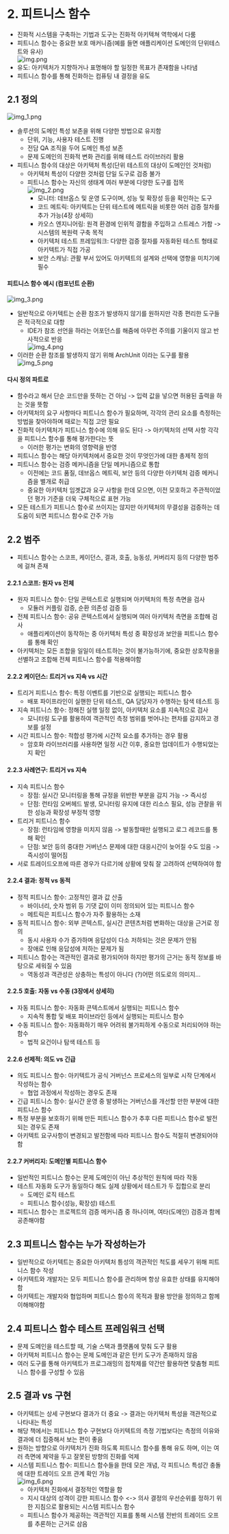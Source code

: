 # 2. 피트니스 함수
- 진화적 시스템을 구축하는 기법과 도구는 진화적 아키텍쳐 역학에서 다룸
- 피트니스 함수는 중요한 보호 매커니즘(예를 들면 애플리케이션 도메인의 단위테스트와 유사)\
![img.png](img.png)
- 유도: 아키텍처가 지향하거나 표명해야 할 일정한 목표가 존재함을 나타냄
- 피트니스 함수를 통해 진화하는 컴퓨팅 내 결정을 유도

## 2.1 정의
![img_1.png](img_1.png)
- 솔루션의 도메인 특성 보존을 위해 다양한 방법으로 유지함
  - 단위, 기능, 사용자 테스트 진행
  - 전담 QA 조직을 두어 도메인 특성 보존
  - 문제 도메인의 진화적 변화 관리를 위해 테스트 라이브러리 활용
- 피트니스 함수의 대상은 아키텍처 특성(단위 테스트의 대상이 도메인인 것처럼)
  - 아키텍처 특성이 다양한 것처럼 단일 도구로 검증 불가
  - 피트니스 함수는 자신의 생태계 여러 부분에 다양한 도구를 접목\
![img_2.png](img_2.png)
    - 모니터: 데브옵스 및 운영 도구이며, 성능 및 확장성 등을 확인하는 도구
    - 코드 메트릭: 아키텍트는 단위 테스트에 메트릭을 비롯한 여러 검증 절차를 추가 가능(4장 상세히)
    - 카오스 엔지니어링: 원격 환경에 인위적 결함을 주입하고 스트레스 가함 -> 시스템의 복원력 구축 목적
    - 아키텍처 테스트 프레임워크: 다양한 검증 절차를 자동화된 테스트 형태로 아키텍트가 직접 가공
    - 보안 스캐닝: 관활 부서 있어도 아키텍트의 설계와 선택에 영향을 미치기에 필수

#### 피트니스 함수 예시 (컴포넌트 순환)
![img_3.png](img_3.png)
- 일반적으로 아키텍트는 순환 참조가 발생하지 않기를 원하지만 각종 편리한 도구들은 적극적으로 대항
  - IDE가 참조 선언을 하라는 어포던스를 해줌에 아무런 주의를 기울이지 않고 반사적으로 반응\
![img_4.png](img_4.png)
- 이러한 순환 참조를 발생하지 않기 위해 ArchUnit 이라는 도구를 활용\
![img_5.png](img_5.png)

#### 다시 정의 파트로
- 함수라고 해서 단순 코드만을 뜻하는 건 아님 -> 입력 값을 넣으면 허용된 출력을 하는 것을 뜻함
- 아키텍처의 요구 사항마다 피트니스 함수가 필요하며, 각각의 관리 요소를 측정하는 방법을 찾아야하며 때로는 직접 고안 필요
- 진화적 아키텍처가 피트니스 함수에 의해 유도 된다 -> 아키텍처의 선택 사항 각각을 피트니스 함수를 통해 평가한다는 뜻
  - 이러한 평가는 변화의 영향력을 반영
- 피트니스 함수는 해당 아키텍처에서 중요한 것이 무엇인가에 대한 총제적 정의
- 피트니스 함수는 검증 메커니즘을 단일 메커니즘으로 통합
  - 이전에는 코드 품질, 데브옵스 메트릭, 보안 등의 다양한 아키텍처 검증 메커니즘을 별개로 취급
  - 중요한 아키텍처 임곗값과 요구 사항을 한데 모으면, 이전 모호하고 주관적이었던 평가 기준을 더욱 구체적으로 표현 가능
- 모든 테스트가 피트니스 함수로 쓰이지는 않지만 아키텍처의 무결성을 검증하는 데 도움이 되면 피트니스 함수로 간주 가능

## 2.2 범주
- 피트니스 함수는 스코프, 케이던스, 결과, 호출, 능동성, 커버리지 등의 다양한 범주에 걸쳐 존재

#### 2.2.1 스코프: 원자 vs 전체
- 원자 피트니스 함수: 단일 콘텍스트로 실행되며 아키텍처의 특정 측면을 검사
  - 모듈러 커플링 검증, 순환 의존성 검증 등
- 전체 피트니스 함수: 공유 콘텍스트에서 실행되며 여러 아키텍처 측면을 조합해 검사
  - 애플리케이션이 동작하는 중 아키텍처 특성 중 확장성과 보안을 피트니스 함수를 통해 확인 
- 아키텍처는 모든 조합을 일일이 테스트하는 것이 불가능하기에, 중요한 상호작용을 선별하고 조합해 전체 피트니스 함수를 적용해야함

#### 2.2.2 케이던스: 트리거 vs 지속 vs 시간
- 트리거 피트니스 함수: 특정 이벤트를 기반으로 실행되는 피트니스 함수
  - 배포 파이프라인이 실핸한 단위 테스트, QA 담당자가 수행하는 탐색 테스트 등
- 지속 피트니스 함수: 정해진 실행 일정 없이, 아키텍처 요소를 지속적으로 검사
  - 모니터링 도구를 활용하여 객관적인 측정 범위를 벗어나는 편차를 감지하고 경보를 설정
- 시간 피트니스 함수: 적합성 평가에 시간적 요소를 추가하는 경우 활용
  - 암호화 라이브러리를 사용하면 일정 시간 이후, 중요한 업데이트가 수행되었는지 확인

#### 2.2.3 사례연구: 트리거 vs 지속
- 지속 피트니스 함수
  - 장점: 실시간 모니터링을 통해 규정을 위반한 부분을 감지 가능 -> 즉시성
  - 단점: 런타임 오버헤드 발생, 모니터링 유지에 대한 리소스 필요, 성능 관찰을 위한 성능과 확장성 부정적 영향
- 트리거 피트니스 함수
  - 장점: 런타임에 영향을 미치지 않음 -> 발동할때만 실행되고 로그 레코드를 통해 확인
  - 단점: 보안 등의 중대한 거버넌스 문제에 대한 대응시간이 늦어질 수도 있음 -> 즉시성이 떨어짐
- 서로 트레이드오프에 따른 경우가 다르기에 상황에 맞춰 잘 고려하여 선택하여야 함

#### 2.2.4 결과: 정적 vs 동적
- 정적 피트니스 함수: 고정적인 결과 값 산출
  - 바이너리, 숫자 범위 등 기댓 값이 이미 정의되어 있는 피트니스 함수
  - 메트릭은 피트니스 함수가 자주 활용하는 소재
- 동적 피트니스 함수: 외부 콘텍스트, 실시간 콘텐츠처럼 변화하는 대상을 근거로 정의
  - 동시 사용자 수가 증가하며 응답성이 다소 저하되는 것은 문제가 안됨
  - 장애로 인해 응답성에 저하는 문제가 됨
- 피트니스 함수는 객관적인 결과로 평가되어야 하지만 평가의 근거는 동적 정보를 바탕으로 세워질 수 있음
  - 역동성과 객관성은 상충하는 특성이 아니다 (?)어떤 의도로의 의미지...

#### 2.2.5 호출: 자동 vs 수동 (3장에서 상세히)
- 자동 피트니스 함수: 자동화 콘텍스트에서 실행되는 피트니스 함수
  - 지속적 통합 및 배포 파이브라인 등에서 실행되는 피트니스 함수
- 수동 피트니스 함수: 자동화하기 매우 어려워 불가피하게 수동으로 처리되어야 하는 함수
  - 법적 요건이나 탐색 테스트 등

#### 2.2.6 선제적: 의도 vs 긴급
- 의도 피트니스 함수: 아키텍트가 공식 거버넌스 프로세스의 일부로 시작 단계에서 작성하는 함수
  - 협업 과정에서 작성하는 경우도 존재
- 긴급 피트니스 함수: 실시간 운영 중 발생하는 거버넌스를 개선할 만한 부분에 대한 피트니스 함수
- 특정 부분을 보호하기 위해 만든 피트니스 함수가 추후 다른 피트니스 함수로 발전되는 경우도 존재
- 아키텍트 요구사항이 변경되고 발전함에 따라 피트니스 함수도 적절히 변경되어야 함

#### 2.2.7 커버리지: 도메인별 피트니스 함수
- 일반적인 피트니스 함수는 문제 도메인이 아닌 추상적인 원칙에 따라 작동
- 테스트 자동화 도구가 동일하다 해도 실제 상황에서 테스트가 두 집합으로 분리
  - 도메인 로직 테스트
  - 피트니스 함수(성능, 확장성) 테스트
- 피트니스 함수는 프로젝트의 검증 메커니즘 중 하나이며, 여타(도메인) 검증과 함께 공존해야함


## 2.3 피트니스 함수는 누가 작성하는가
- 일반적으로 아키텍트는 중요한 아키텍처 틍성의 객관적인 척도를 세우기 위해 피트니스 함수 작성
- 아키텍트와 개발자는 모두 피트니스 함수를 관리하며 항상 유효한 상태를 유지해야함
- 아키텍트는 개발자와 협업하며 피트니스 함수의 목적과 활용 방안을 정의하고 함께 이해해야함

## 2.4 피트니스 함수 테스트 프레임워크 선택
- 문제 도메인을 테스트할 때, 기술 스택과 플랫폼에 맞춰 도구 활용
- 아키텍처 피트니스 함수는 문제 도메인과 같은 턴키 도구가 존재하지 않음
- 여러 도구를 통해 아키텍트가 프로그래밍의 접착제를 약간만 활용하면 맞춤형 피트니스 함수를 구성할 수 있음

## 2.5 결과 vs 구현
- 아키텍트는 상세 구현보다 결과가 더 중요 -> 결과는 아키텍처 특성을 객관적으로 나타내는 특성
- 해당 책에서는 피트니스 함수 구현보다 아키텍트의 측정 기법보다는 측정의 이유와 결과에 더 집중해서 보는 편이 좋음
- 원하는 방향으로 아키텍처가 진화 하도록 피트니스 함수를 통해 유도 하며, 이는 여러 측면에 제약을 두고 잘못된 방향의 진화를 억제
- 시스템 피트니스 함수: 피트니스 함수들을 한데 모은 개념, 각 피트니스 특성간 충돌에 대한 트레이드 오프 관계 확인 가능\
![img_6.png](img_6.png)
  - 아키텍처 진화에서 결정적인 역할을 함
  - 지시 대상의 성격이 강한 피트니스 함수 <-> 의사 결정의 우선순위를 정하기 위한 지침으로 활용되는 시스템 피트니스 함수
  - 피트니스 함수가 제공하는 객관적인 지표를 통해 시스템 전반의 트레이드 오프를 추론하는 근거로 삼음
  